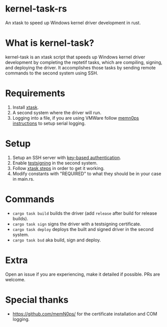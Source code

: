 # kernel-task-rs
An xtask to speed up Windows kernel driver development in rust.

# What is kernel-task?
kernel-task is an xtask script that speeds up Windows kernel driver development by completing the reptetif tasks, which are compiling, signing, and deploying the driver. It accomplishes those tasks by sending remote commands to the second system using SSH.

# Requirements
1. Install [xtask](https://github.com/matklad/cargo-xtask).
2. A second system where the driver will run.
3. Logging into a file, if you are using VMWare follow [memn0ps instructions](https://github.com/memN0ps/matrix-rs?tab=readme-ov-file#usage) to setup serial logging.

# Setup
 1. Setup an SSH server with [key-based authentication](https://learn.microsoft.com/en-us/windows-server/administration/openssh/openssh_keymanagement).
 2. Enable [testsigning](https://learn.microsoft.com/en-us/windows-hardware/drivers/install/the-testsigning-boot-configuration-option) in the second system.
 4. Follow [xtask steps](https://github.com/matklad/cargo-xtask?tab=readme-ov-file#defining-xtasks) in order to get it working.
 5. Modify constants with "REQUIRED" to what they should be in your case in main.rs.

# Commands
- `cargo task build` builds the driver (add `release` after build for release builds).
- `cargo task sign` signs the driver with a testsigning certificate. 
- `cargo task deploy` deploys the built and signed driver in the second system.
- `cargo task bsd` aka build, sign and deploy.

# Extra
Open an issue if you are experiencing, make it detailed if possible.
PRs are welcome.

# Special thanks
- https://github.com/memN0ps/ for the certificate installation and COM logging.
